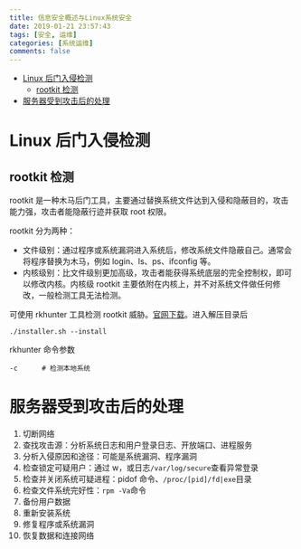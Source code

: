 ```yaml
---
title: 信息安全概述与Linux系统安全
date: 2019-01-21 23:57:43
tags: [安全, 运维]
categories: [系统运维]
comments: false
---
```


- [Linux 后门入侵检测](#linux-后门入侵检测)
  - [rootkit 检测](#rootkit-检测)
- [服务器受到攻击后的处理](#服务器受到攻击后的处理)

<!--more-->

# Linux 后门入侵检测

## rootkit 检测

rootkit 是一种木马后门工具，主要通过替换系统文件达到入侵和隐蔽目的，攻击能力强，攻击者能隐蔽行迹并获取 root 权限。

rootkit 分为两种：

- 文件级别：通过程序或系统漏洞进入系统后，修改系统文件隐蔽自己。通常会将程序替换为木马，例如 login、ls、ps、ifconfig 等。
- 内核级别：比文件级别更加高级，攻击者能获得系统底层的完全控制权，即可以修改内核。内核级 rootkit 主要依附在内核上，并不对系统文件做任何修改，一般检测工具无法检测。

可使用 rkhunter 工具检测 rootkit 威胁。[官网下载](http://rootkit.nl/projects/rootkit_hunter.html)。进入解压目录后

```
./installer.sh --install
```

rkhunter 命令参数

```
-c      # 检测本地系统
```

# 服务器受到攻击后的处理

1. 切断网络
2. 查找攻击源：分析系统日志和用户登录日志、开放端口、进程服务
3. 分析入侵原因和途径：可能是系统漏洞、程序漏洞
4. 检查锁定可疑用户：通过 w，或日志`/var/log/secure`查看异常登录
5. 检查并关闭系统可疑进程：pidof 命令、`/proc/[pid]/fd|exe`目录
6. 检查文件系统完好性：`rpm -Va`命令
7. 备份用户数据
8. 重新安装系统
9. 修复程序或系统漏洞
10. 恢复数据和连接网络

